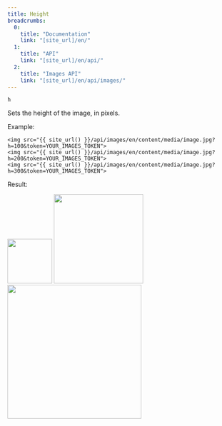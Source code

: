 ```yaml
---
title: Height
breadcrumbs:
  0:
    title: "Documentation"
    link: "[site_url]/en/"
  1:
    title: "API"
    link: "[site_url]/en/api/"
  2:
    title: "Images API"
    link: "[site_url]/en/api/images/"
---
```


`h`

Sets the height of the image, in pixels.

Example:

```twig
<img src="{{ site_url() }}/api/images/en/content/media/image.jpg?h=100&token=YOUR_IMAGES_TOKEN">
<img src="{{ site_url() }}/api/images/en/content/media/image.jpg?h=200&token=YOUR_IMAGES_TOKEN">
<img src="{{ site_url() }}/api/images/en/content/media/image.jpg?h=300&token=YOUR_IMAGES_TOKEN">
```

Result:

<img height="100" class="inline" src="[site_url]/api/images/en/content/media/image.jpg?q=70&h=100&dpr=2&token=4864fb8e1ebe080e6e4ad5c4363083a6">
<img height="200" class="inline" src="[site_url]/api/images/en/content/media/image.jpg?q=70&h=200&dpr=2&token=4864fb8e1ebe080e6e4ad5c4363083a6">
<img height="300" class="inline" src="[site_url]/api/images/en/content/media/image.jpg?q=70&h=300&dpr=2&token=4864fb8e1ebe080e6e4ad5c4363083a6">
